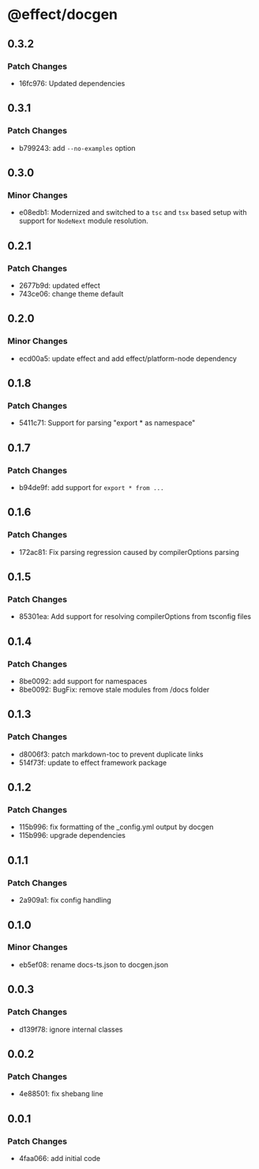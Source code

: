 # @effect/docgen

## 0.3.2

### Patch Changes

- 16fc976: Updated dependencies

## 0.3.1

### Patch Changes

- b799243: add `--no-examples` option

## 0.3.0

### Minor Changes

- e08edb1: Modernized and switched to a `tsc` and `tsx` based setup with support for `NodeNext` module resolution.

## 0.2.1

### Patch Changes

- 2677b9d: updated effect
- 743ce06: change theme default

## 0.2.0

### Minor Changes

- ecd00a5: update effect and add effect/platform-node dependency

## 0.1.8

### Patch Changes

- 5411c71: Support for parsing "export \* as namespace"

## 0.1.7

### Patch Changes

- b94de9f: add support for `export * from ...`

## 0.1.6

### Patch Changes

- 172ac81: Fix parsing regression caused by compilerOptions parsing

## 0.1.5

### Patch Changes

- 85301ea: Add support for resolving compilerOptions from tsconfig files

## 0.1.4

### Patch Changes

- 8be0092: add support for namespaces
- 8be0092: BugFix: remove stale modules from /docs folder

## 0.1.3

### Patch Changes

- d8006f3: patch markdown-toc to prevent duplicate links
- 514f73f: update to effect framework package

## 0.1.2

### Patch Changes

- 115b996: fix formatting of the \_config.yml output by docgen
- 115b996: upgrade dependencies

## 0.1.1

### Patch Changes

- 2a909a1: fix config handling

## 0.1.0

### Minor Changes

- eb5ef08: rename docs-ts.json to docgen.json

## 0.0.3

### Patch Changes

- d139f78: ignore internal classes

## 0.0.2

### Patch Changes

- 4e88501: fix shebang line

## 0.0.1

### Patch Changes

- 4faa066: add initial code
